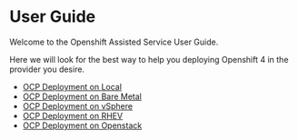 # User Guide

Welcome to the Openshift Assisted Service User Guide.

Here we will look for the best way to help you deploying Openshift 4 in the provider you desire.

 - [OCP Deployment on Local](deploy-on-local.md)
 - [OCP Deployment on Bare Metal](deploy-on-bare-metal.md)
 - [OCP Deployment on vSphere](deploy-on-vsphere.md)
 - [OCP Deployment on RHEV](deploy-on-RHEV.md)
 - [OCP Deployment on Openstack](deploy-on-OSP.md)
